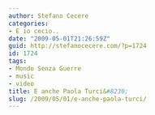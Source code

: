 ```yaml
---
author: Stefano Cecere
categories:
- E io cecio..
date: "2009-05-01T21:26:59Z"
guid: http://stefanocecere.com/?p=1724
id: 1724
tags:
- Mondo Senza Guerre
- music
- video
title: E anche Paola Turci&#8230;
slug: /2009/05/01/e-anche-paola-turci/
---
```


